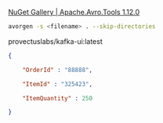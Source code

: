 
[NuGet Gallery | Apache.Avro.Tools 1.12.0](https://www.nuget.org/packages/Apache.Avro.Tools/)

```sh
avorgen -s <filename> . --skip-directories
```

provectuslabs/kafka-ui:latest


```json
{

    "OrderId" : "88888",

    "ItemId" : "325423",

    "ItemQuantity" : 250

}
```
